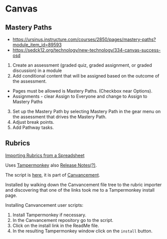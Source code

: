 # Canvas

## Mastery Paths

* https://ursinus.instructure.com/courses/2850/pages/mastery-paths?module_item_id=89593
* https://sedck12.org/technology/new-technology/334-canvas-success-osd

1. Create an assessment (graded quiz, graded assignment, or graded discussion) in a module
2. Add conditional content that will be assigned based on the outcome of the assessment.
  - Pages must be allowed is Mastery Paths. (Checkbox near Options).
  - Assignments - clear Assign to Everyone and change to Assign to Mastery Paths
3. Set up the Mastery Path by selecting Mastery Path in the gear menu on the assessment that drives the Mastery Path.
4. Adjust break points.
5. Add Pathway tasks.

## Rubrics

[Importing Rubrics from a Spreadsheet](https://community.canvaslms.com/docs/DOC-8844)

Uses [Tampermonkey](http://tampermonkey.net) also [Release Notes(?)](http://tampermonkey.net/index.php?version=4.6.5757&ext=G3XV&updated=true).

The script is [here](https://raw.githubusercontent.com/jamesjonesmath/canvancement/master/rubrics/import-rubric/import-rubric.user.js), it is part of [Canvancement](https://github.com/jamesjonesmath/canvancement).

Installed by walking down the Canvancement file tree to the rubric importer and discovering that one of the links took me to a Tampermonkey install page.

Installing Canvancement user scripts:

1. Install Tampermonkey if necessary.
1. In the Canvancement repository go to the script.
1. Click on the install link in the ReadMe file.
1. In the resulting Tampermonkey window click on the `install` button.
